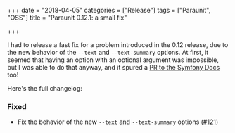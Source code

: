 +++
date = "2018-04-05"
categories = ["Release"]
tags = ["Paraunit", "OSS"]
title = "Paraunit 0.12.1: a small fix"

+++

I had to release a fast fix for a problem introduced in the 0.12 release, due to the new behavior of the `--text` and `--text-summary` options. At first, it seemed that having an option with an optional argument was impossible, but I was able to do that anyway, and it spured a [PR to the Symfony Docs](https://github.com/symfony/symfony-docs/pull/9560https://github.com/symfony/symfony-docs/pull/9560) too!

Here's the full changelog:

### Fixed
 * Fix the behavior of the new `--text` and `--text-summary` options ([#121](https://github.com/facile-it/paraunit/pull/121))
